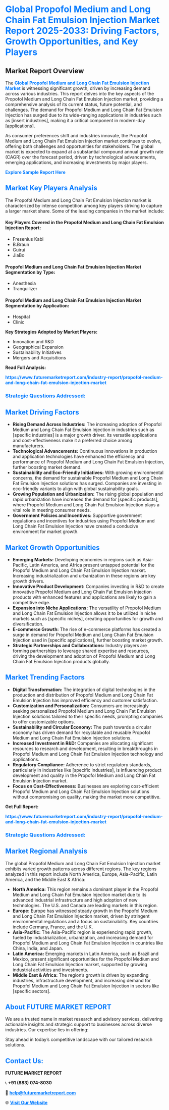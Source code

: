 <h1 style="color: #007BFF;">Global Propofol Medium and Long Chain Fat Emulsion Injection Market Report 2025-2033: Driving Factors, Growth Opportunities, and Key Players</h1>

<section id="overview">
<h2>Market Report Overview</h2>
<p>The <a href="https://www.futuremarketreport.com/industry-report/propofol-medium-and-long-chain-fat-emulsion-injection-market" style="color: #007BFF; text-decoration: none;"><strong>Global Propofol Medium and Long Chain Fat Emulsion Injection Market</strong></a> is witnessing significant growth, driven by increasing demand across various industries. This report delves into the key aspects of the Propofol Medium and Long Chain Fat Emulsion Injection market, providing a comprehensive analysis of its current status, future potential, and challenges. The demand for Propofol Medium and Long Chain Fat Emulsion Injection has surged due to its wide-ranging applications in industries such as [insert industries], making it a critical component in modern-day [applications].</p>
<p>As consumer preferences shift and industries innovate, the Propofol Medium and Long Chain Fat Emulsion Injection market continues to evolve, offering both challenges and opportunities for stakeholders. The global market is expected to expand at a substantial compound annual growth rate (CAGR) over the forecast period, driven by technological advancements, emerging applications, and increasing investments by major players.</p>
</section>

<section id="overview">
<p><a href="https://www.futuremarketreport.com/request-sample/reportId=55743" style="color: #007BFF; text-decoration: none;"><strong>Explore Sample Report Here</strong></a></p>
</section>

<section id="key-players">
<h2 style="color: #007BFF;">Market Key Players Analysis</h2>
<p>The Propofol Medium and Long Chain Fat Emulsion Injection market is characterized by intense competition among key players striving to capture a larger market share. Some of the leading companies in the market include:</p>
<h4>Key Players Covered in the Propofol Medium and Long Chain Fat Emulsion Injection Report:</h4>
<ul><li>Fresenius Kabi</li><li>B.Braun</li><li>Guirui</li><li>JiaBo</li></ul>
<h4>Propofol Medium and Long Chain Fat Emulsion Injection Market Segmentation by Type:</h4>
<ul><li>Anesthesia</li><li>Tranquilizer</li></ul>

<h4>Propofol Medium and Long Chain Fat Emulsion Injection Market Segmentation by Application:</h4>
<ul><li>Hospital</li><li>Clinic</li></ul>
<p><strong>Key Strategies Adopted by Market Players:</strong></p>
<ul>
<li>Innovation and R&D</li>
<li>Geographical Expansion</li>
<li>Sustainability Initiatives</li>
<li>Mergers and Acquisitions</li>
</ul>
</section>

<section>
<p><strong>Read Full Analysis: </strong></p><a href="https://www.futuremarketreport.com/industry-report/propofol-medium-and-long-chain-fat-emulsion-injection-market" style="color: #007BFF; text-decoration: none;"><strong>https://www.futuremarketreport.com/industry-report/propofol-medium-and-long-chain-fat-emulsion-injection-market</strong></a>
<h3 style="color: #007BFF;">Strategic Questions Addressed:</h3>
</section>

<section id="driving-factors">
<h2 style="color: #007BFF;">Market Driving Factors</h2>
<ul>
<li><strong>Rising Demand Across Industries:</strong> The increasing adoption of Propofol Medium and Long Chain Fat Emulsion Injection in industries such as [specific industries] is a major growth driver. Its versatile applications and cost-effectiveness make it a preferred choice among manufacturers.</li>
<li><strong>Technological Advancements:</strong> Continuous innovations in production and application technologies have enhanced the efficiency and performance of Propofol Medium and Long Chain Fat Emulsion Injection, further boosting market demand.</li>
<li><strong>Sustainability and Eco-Friendly Initiatives:</strong> With growing environmental concerns, the demand for sustainable Propofol Medium and Long Chain Fat Emulsion Injection solutions has surged. Companies are investing in eco-friendly variants to align with global sustainability goals.</li>
<li><strong>Growing Population and Urbanization:</strong> The rising global population and rapid urbanization have increased the demand for [specific products], where Propofol Medium and Long Chain Fat Emulsion Injection plays a vital role in meeting consumer needs.</li>
<li><strong>Government Policies and Incentives:</strong> Supportive government regulations and incentives for industries using Propofol Medium and Long Chain Fat Emulsion Injection have created a conducive environment for market growth.</li>
</ul>
</section>

<section id="growth-opportunities">
<h2 style="color: #007BFF;">Market Growth Opportunities</h2>
<ul>
<li><strong>Emerging Markets:</strong> Developing economies in regions such as Asia-Pacific, Latin America, and Africa present untapped potential for the Propofol Medium and Long Chain Fat Emulsion Injection market. Increasing industrialization and urbanization in these regions are key growth drivers.</li>
<li><strong>Innovative Product Development:</strong> Companies investing in R&D to create innovative Propofol Medium and Long Chain Fat Emulsion Injection products with enhanced features and applications are likely to gain a competitive edge.</li>
<li><strong>Expansion into Niche Applications:</strong> The versatility of Propofol Medium and Long Chain Fat Emulsion Injection allows it to be utilized in niche markets such as [specific niches], creating opportunities for growth and diversification.</li>
<li><strong>E-commerce Growth:</strong> The rise of e-commerce platforms has created a surge in demand for Propofol Medium and Long Chain Fat Emulsion Injection used in [specific applications], further boosting market growth.</li>
<li><strong>Strategic Partnerships and Collaborations:</strong> Industry players are forming partnerships to leverage shared expertise and resources, driving the development and adoption of Propofol Medium and Long Chain Fat Emulsion Injection products globally.</li>
</ul>
</section>

<section id="trending-factors">
<h2 style="color: #007BFF;">Market Trending Factors</h2>
<ul>
<li><strong>Digital Transformation:</strong> The integration of digital technologies in the production and distribution of Propofol Medium and Long Chain Fat Emulsion Injection has improved efficiency and customer satisfaction.</li>
<li><strong>Customization and Personalization:</strong> Consumers are increasingly seeking personalized Propofol Medium and Long Chain Fat Emulsion Injection solutions tailored to their specific needs, prompting companies to offer customizable options.</li>
<li><strong>Sustainability and Circular Economy:</strong> The push towards a circular economy has driven demand for recyclable and reusable Propofol Medium and Long Chain Fat Emulsion Injection solutions.</li>
<li><strong>Increased Investment in R&D:</strong> Companies are allocating significant resources to research and development, resulting in breakthroughs in Propofol Medium and Long Chain Fat Emulsion Injection technology and applications.</li>
<li><strong>Regulatory Compliance:</strong> Adherence to strict regulatory standards, particularly in industries like [specific industries], is influencing product development and quality in the Propofol Medium and Long Chain Fat Emulsion Injection market.</li>
<li><strong>Focus on Cost-Effectiveness:</strong> Businesses are exploring cost-efficient Propofol Medium and Long Chain Fat Emulsion Injection solutions without compromising on quality, making the market more competitive.</li>
</ul>
</section>

<section>
<p><strong>Get Full Report: </strong></p><a href="https://www.futuremarketreport.com/industry-report/propofol-medium-and-long-chain-fat-emulsion-injection-market" style="color: #007BFF; text-decoration: none;"><strong>https://www.futuremarketreport.com/industry-report/propofol-medium-and-long-chain-fat-emulsion-injection-market</strong></a>
<h3 style="color: #007BFF;">Strategic Questions Addressed:</h3>
</section>


<section id="regional-analysis">
<h2 style="color: #007BFF;">Market Regional Analysis</h2>
<p>The global Propofol Medium and Long Chain Fat Emulsion Injection market exhibits varied growth patterns across different regions. The key regions analyzed in this report include North America, Europe, Asia-Pacific, Latin America, and the Middle East & Africa:</p>
<ul>
<li><strong>North America:</strong> This region remains a dominant player in the Propofol Medium and Long Chain Fat Emulsion Injection market due to its advanced industrial infrastructure and high adoption of new technologies. The U.S. and Canada are leading markets in this region.</li>
<li><strong>Europe:</strong> Europe has witnessed steady growth in the Propofol Medium and Long Chain Fat Emulsion Injection market, driven by stringent environmental regulations and a focus on sustainability. Key countries include Germany, France, and the U.K.</li>
<li><strong>Asia-Pacific:</strong> The Asia-Pacific region is experiencing rapid growth, fueled by industrialization, urbanization, and increasing demand for Propofol Medium and Long Chain Fat Emulsion Injection in countries like China, India, and Japan.</li>
<li><strong>Latin America:</strong> Emerging markets in Latin America, such as Brazil and Mexico, present significant opportunities for the Propofol Medium and Long Chain Fat Emulsion Injection market, supported by growing industrial activities and investments.</li>
<li><strong>Middle East & Africa:</strong> The region’s growth is driven by expanding industries, infrastructure development, and increasing demand for Propofol Medium and Long Chain Fat Emulsion Injection in sectors like [specific sectors].</li>
</ul>
</section>

<footer>
<h2 style="color: #007BFF;">About FUTURE MARKET REPORT</h2>
<p>We are a trusted name in market research and advisory services, delivering actionable insights and strategic support to businesses across diverse industries. Our expertise lies in offering:</p>

<p>Stay ahead in today’s competitive landscape with our tailored research solutions.</p>

<h2 style="color: #007BFF;">Contact Us:</h2>
<p><strong>FUTURE MARKET REPORT</strong></p>
<p>📞 <strong>+91 (883) 074-8030</strong></p>
<p>📧 <strong><a href="mailto:help@futuremarketreport.com" style="color: #007BFF;">help@futuremarketreport.com</a></strong></p>
<p>🌐 <strong><a href="https://www.futuremarketreport.com/" style="color: #007BFF;">Visit Our Website</a></strong></p>
</footer>